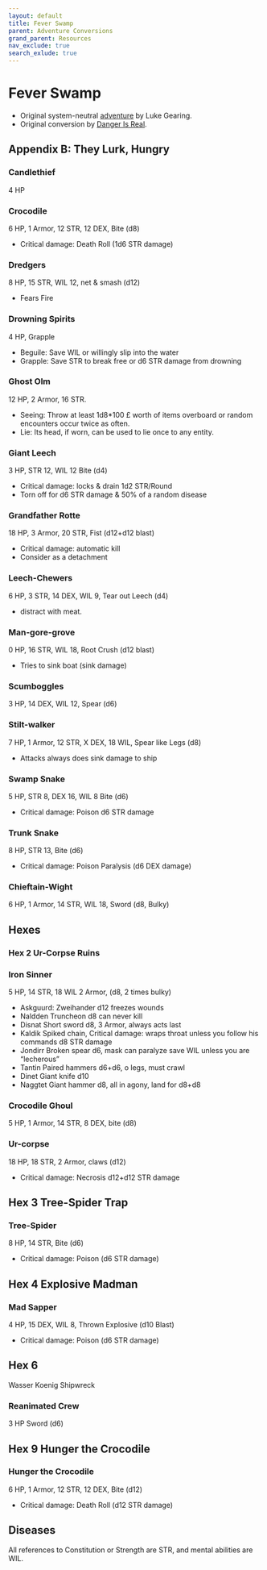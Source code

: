 ```yaml
---
layout: default
title: Fever Swamp
parent: Adventure Conversions
grand_parent: Resources
nav_exclude: true
search_exlude: true
---
```


# Fever Swamp

- Original system-neutral [adventure](https://www.drivethrurpg.com/product/224803/Fever-Swamp) by Luke Gearing.
- Original conversion by [Danger Is Real](https://dangerisreal.blogspot.com/).

## Appendix B: They Lurk, Hungry

### Candlethief
4 HP

### Crocodile
6 HP, 1 Armor, 12 STR, 12 DEX, Bite (d8)
- Critical damage: Death Roll (1d6 STR damage)

### Dredgers
8 HP, 15 STR, WIL 12, net & smash (d12)
- Fears Fire

### Drowning Spirits
4 HP, Grapple
- Beguile: Save WIL or willingly slip into the water
- Grapple: Save STR to break free or d6 STR damage from drowning

### Ghost Olm
12 HP, 2 Armor, 16 STR.
- Seeing: Throw at least 1d8*100 £ worth of items overboard or random encounters occur twice as often.
- Lie: Its head, if worn, can be used to lie once to any entity.

### Giant Leech
3 HP, STR 12, WIL 12 Bite (d4)
- Critical damage: locks & drain 1d2 STR/Round
- Torn off for d6 STR damage & 50% of a random disease

### Grandfather Rotte
18 HP, 3 Armor, 20 STR, Fist (d12+d12 blast)
- Critical damage: automatic kill
- Consider as a detachment

### Leech-Chewers
6 HP, 3 STR, 14 DEX, WIL 9, Tear out Leech (d4)
- distract with meat.

### Man-gore-grove
0 HP, 16 STR, WIL 18,  Root Crush (d12 blast)
- Tries to sink boat (sink damage)

### Scumboggles
3 HP, 14 DEX, WIL 12, Spear (d6)

### Stilt-walker
7 HP, 1 Armor, 12 STR, X DEX, 18 WIL, Spear like Legs (d8)
- Attacks always does sink damage to ship

### Swamp Snake
5 HP, STR 8, DEX 16, WIL 8 Bite (d6)
- Critical damage: Poison d6 STR damage

### Trunk Snake
8 HP, STR 13, Bite (d6)
- Critical damage: Poison Paralysis (d6 DEX damage)

### Chieftain-Wight
6 HP, 1 Armor, 14 STR, WIL 18, Sword (d8,  Bulky)

## Hexes

### Hex 2 Ur-Corpse Ruins

### Iron Sinner
5 HP, 14 STR, 18 WIL  2 Armor, (d8, 2 times bulky)
- Askguurd: Zweihander d12 freezes wounds
- Naldden Truncheon d8 can never kill
- Disnat Short sword d8, 3 Armor, always acts last
- Kaldik Spiked chain, Critical damage: wraps throat unless you follow his commands d8 STR damage
- Jondirr Broken spear d6, mask can paralyze save WIL unless you are “lecherous”
- Tantin Paired hammers d6+d6, o legs, must crawl
- Dinet Giant knife d10
- Naggtet Giant hammer d8, all in agony, land for d8+d8

### Crocodile Ghoul
5 HP, 1 Armor, 14 STR, 8 DEX, bite (d8)

### Ur-corpse
18 HP, 18 STR, 2 Armor, claws (d12)
- Critical damage: Necrosis d12+d12 STR damage

## Hex 3 Tree-Spider Trap

### Tree-Spider
8 HP, 14 STR, Bite (d6)
- Critical damage: Poison (d6 STR damage)

## Hex 4 Explosive Madman
### Mad Sapper
4 HP, 15 DEX, WIL 8, Thrown Explosive (d10 Blast)
- Critical damage: Poison (d6 STR damage)

## Hex 6
Wasser Koenig Shipwreck

### Reanimated Crew  
3 HP Sword (d6)

## Hex 9 Hunger the Crocodile
### Hunger the Crocodile
6 HP, 1 Armor, 12 STR, 12 DEX, Bite (d12)
- Critical damage: Death Roll (d12 STR damage)

## Diseases
All references to Constitution or Strength are STR, and mental abilities are WIL.
